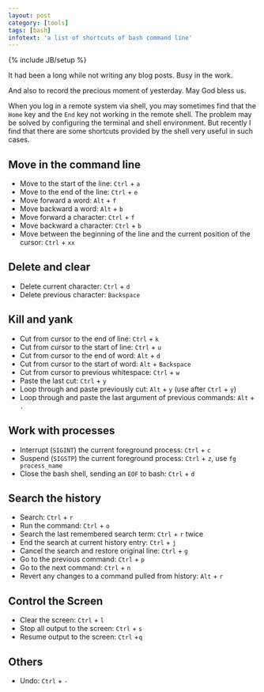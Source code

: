 ```yaml
---
layout: post
category: [tools]
tags: [bash]
infotext: 'a list of shortcuts of bash command line'
---
```

{% include JB/setup %}

<script type="text/javascript" src="http://cdn.mathjax.org/mathjax/latest/MathJax.js?config=TeX-AMS-MML_HTMLorMML"></script>

It had been a long while not writing any blog posts. Busy in the work.

And also to record the precious moment of yesterday. May God bless us.

When you log in a remote system via shell, you may sometimes find that the `Home` key and 
the `End` key not working in the remote shell. The problem may be solved by configuring the 
terminal and shell environment. But recently I find that there are some shortcuts provided 
by the shell very useful in such cases.

## Move in the command line

- Move to the start of the line: `Ctrl` + `a`
- Move to the end of the line: `Ctrl` + `e`
- Move forward a word: `Alt` + `f`
- Move backward a word: `Alt` + `b`
- Move forward a character: `Ctrl` + `f`
- Move backward a character: `Ctrl` + `b`
- Move between the beginning of the line and the current position of the cursor: `Ctrl` + `xx`

## Delete and clear

- Delete current character: `Ctrl` + `d`
- Delete previous character: `Backspace`

## Kill and yank

- Cut from cursor to the end of line: `Ctrl` + `k`
- Cut from cursor to the start of line: `Ctrl` + `u`
- Cut from cursor to the end of word: `Alt` + `d`
- Cut from cursor to the start of word: `Alt` + `Backspace`
- Cut from cursor to previous whitespace: `Ctrl` + `w`
- Paste the last cut: `Ctrl` + `y`
- Loop through and paste previously cut: `Alt` + `y` (use after `Ctrl` + `y`)
- Loop through and paste the last argument of previous commands: `Alt` + `.`

## Work with processes

- Interrupt (`SIGINT`) the current foreground process: `Ctrl` + `c`
- Suspend (`SIGSTP`) the current foreground process: `Ctrl` + `z`, use `fg process_name`
- Close the bash shell, sending an `EOF` to bash: `Ctrl` + `d`

## Search the history

- Search: `Ctrl` + `r`
- Run the command: `Ctrl` + `o`
- Search the last remembered search term: `Ctrl` + `r` twice
- End the search at current history entry: `Ctrl` + `j`
- Cancel the search and restore original line: `Ctrl` + `g`
- Go to the previous command: `Ctrl` + `p`
- Go to the next command: `Ctrl` + `n`
- Revert any changes to a command pulled from history: `Alt` + `r`

## Control the Screen

- Clear the screen: `Ctrl` + `l`
- Stop all output to the screen: `Ctrl` + `s`
- Resume output to the screen: `Ctrl` +`q`

## Others

- Undo: `Ctrl` + `-`
